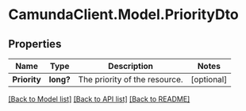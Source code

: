 # CamundaClient.Model.PriorityDto
## Properties

Name | Type | Description | Notes
------------ | ------------- | ------------- | -------------
**Priority** | **long?** | The priority of the resource. | [optional] 

[[Back to Model list]](../README.md#documentation-for-models) [[Back to API list]](../README.md#documentation-for-api-endpoints) [[Back to README]](../README.md)

